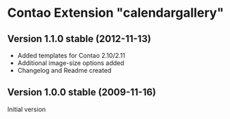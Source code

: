 
Contao Extension "calendargallery"
==================================


Version 1.1.0 stable (2012-11-13) 
---------------------------------
- Added templates for Contao 2.10/2.11
- Additional image-size options added
- Changelog and Readme created


Version 1.0.0 stable (2009-11-16) 
---------------------------------
Initial version
